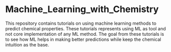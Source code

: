 # Machine_Learning_with_Chemistry
This repository contains tutorials on using machine learning methods to predict chemical properties. These tutorials represents using ML as tool and not core implementation of any ML method. The goal from these tutorials is to see how ML helps in making better predictions while keep the chemical intuition as the base.
